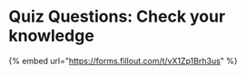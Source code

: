 # Quiz Questions: Check your knowledge

{% embed url="https://forms.fillout.com/t/vX1Zp1Brh3us" %}

